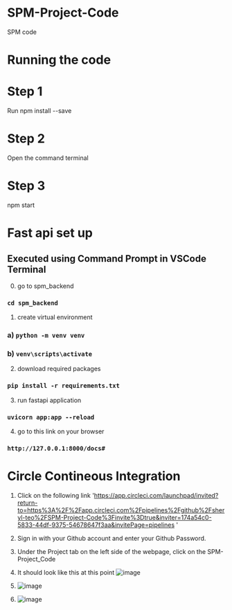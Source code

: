 # SPM-Project-Code
SPM code

# Running the code
# Step 1
Run npm install --save 
# Step 2
Open the command terminal 
# Step 3
npm start

# Fast api set up
## Executed using Command Prompt in VSCode Terminal 
0. go to spm_backend
### `cd spm_backend`
1. create virtual environment
### a)  `python -m venv venv`
### b) `venv\scripts\activate`
2. download required packages
###  `pip install -r requirements.txt`
3. run fastapi application
###  `uvicorn app:app --reload`
4. go to this link on your browser
###  `http://127.0.0.1:8000/docs#`  

# Circle Contineous Integration
1. Click on the following link 'https://app.circleci.com/launchpad/invited?return-to=https%3A%2F%2Fapp.circleci.com%2Fpipelines%2Fgithub%2Fsheryl-teo%2FSPM-Project-Code%3Finvite%3Dtrue&inviter=174a54c0-5833-44df-9375-54678647f3aa&invitePage=pipelines ' 
2. Sign in with your Github account and enter your Github Password.
3. Under the Project tab on the left side of the webpage, click on the SPM-Project_Code
4.  It should look like this at this point ![image](https://user-images.githubusercontent.com/65134007/200111748-404dd7ee-238d-4587-a3ad-2aea61b86a15.png)
5.  ![image](https://user-images.githubusercontent.com/65134007/200111825-5fa5d6ef-ad61-4687-9245-28c5451a8c51.png)

6.  ![image](https://user-images.githubusercontent.com/65134007/200111788-2e2a6295-24fa-422d-a03f-762bfe27950b.png)


